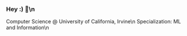 ### Hey :) 👋\n

Computer Science @ University of California, Irvine\n
Specialization: ML and Information\n

<!--
**itsmandrew/itsmandrew** is a ✨ _special_ ✨ repository because its `README.md` (this file) appears on your GitHub profile.
- Computer Science @ University of California, Irvine
- Specialization: ML and Information

- 🔭 I’m currently working on ...
- 🌱 I’m currently learning ...
- 👯 I’m looking to collaborate on ...
- 🤔 I’m looking for help with ...
- 💬 Ask me about ...
- 📫 How to reach me: ...
- 😄 Pronouns: ...
- ⚡ Fun fact: ...
-->
